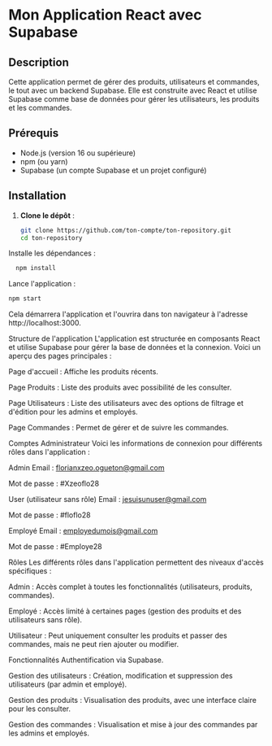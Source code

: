 # Mon Application React avec Supabase

## Description

Cette application permet de gérer des produits, utilisateurs et commandes, le tout avec un backend Supabase. Elle est construite avec React et utilise Supabase comme base de données pour gérer les utilisateurs, les produits et les commandes.

## Prérequis

- Node.js (version 16 ou supérieure)
- npm (ou yarn)
- Supabase (un compte Supabase et un projet configuré)

## Installation

1. **Clone le dépôt** :

   ```bash
   git clone https://github.com/ton-compte/ton-repository.git
   cd ton-repository
   ```
Installe les dépendances :
```bash
  npm install
```

Lance l'application :
```bash
npm start
```
Cela démarrera l'application et l'ouvrira dans ton navigateur à l'adresse http://localhost:3000.

Structure de l'application
L'application est structurée en composants React et utilise Supabase pour gérer la base de données et la connexion. Voici un aperçu des pages principales :

Page d'accueil : Affiche les produits récents.

Page Produits : Liste des produits avec possibilité de les consulter.

Page Utilisateurs : Liste des utilisateurs avec des options de filtrage et d'édition pour les admins et employés.

Page Commandes : Permet de gérer et de suivre les commandes.

Comptes Administrateur
Voici les informations de connexion pour différents rôles dans l'application :

Admin
Email : florianxzeo.ogueton@gmail.com

Mot de passe : #Xzeoflo28

User (utilisateur sans rôle)
Email : jesuisunuser@gmail.com

Mot de passe : #floflo28

Employé
Email : employedumois@gmail.com

Mot de passe : #Employe28

Rôles
Les différents rôles dans l'application permettent des niveaux d'accès spécifiques :

Admin : Accès complet à toutes les fonctionnalités (utilisateurs, produits, commandes).

Employé : Accès limité à certaines pages (gestion des produits et des utilisateurs sans rôle).

Utilisateur : Peut uniquement consulter les produits et passer des commandes, mais ne peut rien ajouter ou modifier.

Fonctionnalités
Authentification via Supabase.

Gestion des utilisateurs : Création, modification et suppression des utilisateurs (par admin et employé).

Gestion des produits : Visualisation des produits, avec une interface claire pour les consulter.

Gestion des commandes : Visualisation et mise à jour des commandes par les admins et employés.
